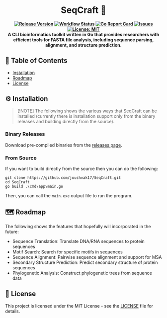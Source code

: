 <div align="center">
  <h1>SeqCraft 🧬</h1>
  <p align="center">
    <strong>
      <a href="https://github.com/joushvak17/SeqCraft/releases"><img src="https://img.shields.io/github/v/release/joushvak17/SeqCraft" alt="Release Version"></a>
      <a href="https://github.com/joushvak17/SeqCraft/actions"><img src="https://img.shields.io/github/actions/workflow/status/joushvak17/SeqCraft/test-and-lint.yml" alt="Workflow Status"></a>
      <a href="https://goreportcard.com/report/github.com/joushvak17/SeqCraft"><img src="https://goreportcard.com/badge/github.com/joushvak17/SeqCraft" alt="Go Report Card"></a>
      <a href="https://github.com/joushvak17/SeqCraft/issues"><img src="https://img.shields.io/github/issues/joushvak17/SeqCraft" alt="Issues"></a>
      <a href="LICENSE"><img src="https://img.shields.io/badge/license-MIT-blue.svg" alt="License: MIT"></a>
      <br>
      A CLI bioinformatics toolkit written in Go that provides researchers with efficient tools for FASTA file analysis, including sequence parsing, alignment, and structure prediction.
    </strong>
  </p>
</div>

## 📑 Table of Contents

- [Installation](#️-installation)
- [Roadmap](#️-roadmap)
- [License](#license)

## ⚙️ Installation
>
> [!NOTE]
> The following shows the various ways that SeqCraft can be installed (currently there is installation support only from the binary releases and building directly from the source).

### Binary Releases

Download pre-compiled binaries from the [releases page](https://github.com/joushvak17/SeqCraft/releases).

### From Source

If you want to build directly from the source then you can do the following:

```
git clone https://github.com/joushvak17/SeqCraft.git
cd SeqCraft
go build .\cmd\app\main.go
```

Then, you can call the `main.exe` output file to run the program.

## 🗺️ Roadmap

The following shows the features that hopefully will incorporated in the future:

- Sequence Translation: Translate DNA/RNA sequences to protein sequences
- Motif Search: Search for specific motifs in sequences
- Sequence Alignment: Pairwise sequence alignment and support for MSA
- Secondary Structure Prediction: Predict secondary structure of protein sequences
- Phylogenetic Analysis: Construct phylogenetic trees from sequence data

## 📄 License

This project is licensed under the MIT License - see the [LICENSE](LICENSE) file for details.
